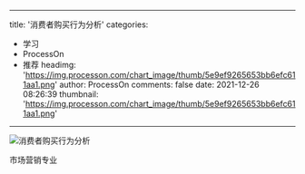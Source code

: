 
---
title: '消费者购买行为分析'
categories: 
 - 学习
 - ProcessOn
 - 推荐
headimg: 'https://img.processon.com/chart_image/thumb/5e9ef9265653bb6efc611aa1.png'
author: ProcessOn
comments: false
date: 2021-12-26 08:26:39
thumbnail: 'https://img.processon.com/chart_image/thumb/5e9ef9265653bb6efc611aa1.png'
---

<div>   
<img class="thumb" alt="消费者购买行为分析" src="https://img.processon.com/chart_image/thumb/5e9ef9265653bb6efc611aa1.png" referrerpolicy="no-referrer">
<p>市场营销专业</p>  
</div>
            